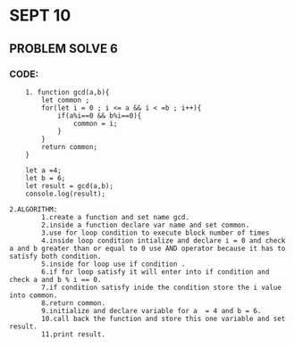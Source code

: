 # SEPT 10

## PROBLEM SOLVE 6

### CODE:
        1. function gcd(a,b){
            let common ;
            for(let i = 0 ; i <= a && i < =b ; i++){
                if(a%i==0 && b%i==0){
                    common = i;
                }
            }
            return common;
        }

        let a =4;
        let b = 6;
        let result = gcd(a,b);
        console.log(result);

    2.ALGORITHM:
            1.create a function and set name gcd.
            2.inside a function declare var name and set common.
            3.use for loop condition to execute block number of times 
            4.inside loop condition intialize and declare i = 0 and check a and b greater than or equal to 0 use AND operator because it has to satisfy both condition.
            5.inside for loop use if condition . 
            6.if for loop satisfy it will enter into if condition and check a and b % i == 0.
            7.if condition satisfy inide the condition store the i value into common.
            8.return common.
            9.initialize and declare variable for a  = 4 and b = 6.
            10.call back the function and store this one variable and set result.
            11.print result. 

